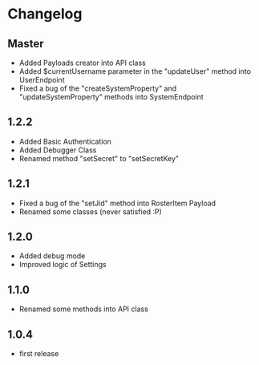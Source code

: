 # Changelog

## Master
- Added Payloads creator into API class
- Added $currentUsername parameter in the "updateUser" method into UserEndpoint
- Fixed a bug of the "createSystemProperty" and "updateSystemProperty" methods into SystemEndpoint

## 1.2.2 
- Added Basic Authentication
- Added Debugger Class
- Renamed method "setSecret" to "setSecretKey"

## 1.2.1 
- Fixed a bug of the "setJid" method into RosterItem Payload
- Renamed some classes (never satisfied :P)

## 1.2.0 
- Added debug mode
- Improved logic of Settings

## 1.1.0 
- Renamed some methods into API class

## 1.0.4 
- first release
